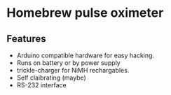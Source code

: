 # Homebrew pulse oximeter 

## Features

 * Arduino compatible hardware for easy hacking.
 * Runs on battery or by power supply
 * trickle-charger for NiMH rechargables.
 * Self claibrating (maybe)
 * RS-232 interface
 
